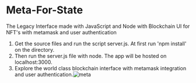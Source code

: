 # Meta-For-State
The Legacy Interface made with JavaScript and Node with Blockchain UI for NFT's with metamask and user authentication

1) Get the source files and run the script server.js. At first run 'npm install' on the directory. 
2) Then run the server.js file with node. The app will be hosted on localhost:3000.
3) Explore the world class blockchain interface with metamask integration and user authentication.![meta](https://user-images.githubusercontent.com/73062307/201008961-b0cc91c9-2475-4889-9b13-e36e02575ee5.png)
